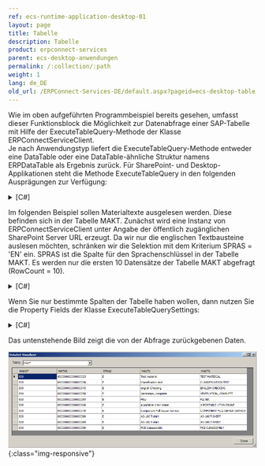 ```yaml
---
ref: ecs-runtime-application-desktop-01
layout: page
title: Tabelle
description: Tabelle
product: erpconnect-services
parent: ecs-desktop-anwendungen
permalink: /:collection/:path
weight: 1
lang: de_DE
old_url: /ERPConnect-Services-DE/default.aspx?pageid=ecs-desktop-table
---
```


Wie im oben aufgeführten Programmbeispiel bereits gesehen, umfasst dieser Funktionsblock die Möglichkeit zur Datenabfrage einer SAP-Tabelle mit Hilfe der ExecuteTableQuery-Methode der Klasse ERPConnectServiceClient.<br>
Je nach Anwendungstyp liefert die ExecuteTableQuery-Methode entweder eine DataTable oder eine DataTable-ähnliche Struktur namens ERPDataTable als Ergebnis zurück. Für SharePoint- und Desktop-Applikationen steht die Methode ExecuteTableQuery in den folgenden Ausprägungen zur Verfügung:

<details>
<summary>[C#]</summary>
{% highlight csharp %}
public DataTable ExecuteTableQuery(string tableName)
public DataTable ExecuteTableQuery(string tableName, ExecuteTableQuerySettings settings)
{% endhighlight %}
</details>

Im folgenden Beispiel sollen Materialtexte ausgelesen werden. Diese befinden sich in der Tabelle MAKT. Zunächst wird eine Instanz von ERPConnectServiceClient unter Angabe der öffentlich zugänglichen SharePoint Server URL erzeugt. Da wir nur die englischen Textbausteine auslesen möchten, schränken wir die Selektion mit dem Kriterium SPRAS = 'EN' ein. SPRAS ist die Spalte für den Sprachenschlüssel in der Tabelle MAKT. Es werden nur die ersten 10 Datensätze der Tabelle MAKT abgefragt (RowCount = 10).


<details>
<summary>[C#]</summary>
{% highlight csharp %}
using ERPConnectServices;
// ...
ERPConnectServiceClient client = new ERPConnectServiceClient("http://SERVERNAME"); 
DataTable dt = client.ExecuteTableQuery("MAKT", 
new ExecuteTableQuerySettings { 
RowCount = 10, 
WhereClause = "SPRAS = 'EN'" 
});
{% endhighlight %}
</details>

Wenn Sie nur bestimmte Spalten der Tabelle haben wollen, dann nutzen Sie die Property Fields der Klasse ExecuteTableQuerySettings:

<details>
<summary>[C#]</summary>
{% highlight csharp %}
Fields.Add("ColumnName");
{% endhighlight %}
</details>

Das untenstehende Bild zeigt die von der Abfrage zurückgebenen Daten.

![ECS-VS-Table-Preview](/img/content/ECS-VS-Table-Preview.png){:class="img-responsive"}

